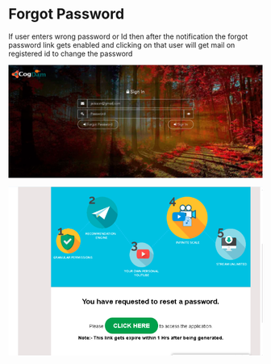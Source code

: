 # Forgot Password

If user enters wrong password or Id then after the notification the forgot password link gets enabled and clicking on that user will get mail on registered id to change the password

![](../.gitbook/assets/image%20%28152%29%20%281%29.png)

![](../.gitbook/assets/image%20%28162%29%20%281%29.png)




